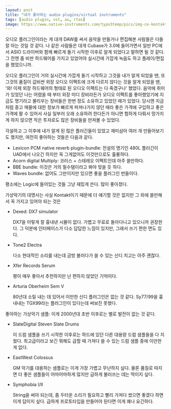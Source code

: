 ```yaml
---
layout: post
title: "내가 좋아하는 audio plugins/virtual instruments"
tags: [audio plugin, vst, au, rtas]
image: https://www.native-instruments.com/typo3temp/pics/img-ce-kontakt-6_subpage_buildingwithkontakt_02_sampleplayback-378687b2845d22aabf64618f932e1e54-m@2x.jpg
---
```


오디오 플러그인이라는 게 대개 DAW를 써서 음악을 만들거나 편집해본 사람들은 다들 잘 아는 것일 것 같다. 나 같은 사람들은 대개 Cubase가 3.0에 들어가면서 일반 PC에서 ASIO 드라이버와 함께 빠르게 돌기 시작한 이후로 알게 되었다고 말하면 될 것 같다. 그 전엔 좀 비싼 하드웨어를 가지고 있었어야 실시간에 가깝게 녹음도 하고 플레이/편집을 했었으니까. 

오디오 플러그인이 거의 실시간에 가깝게 돌기 시작하고 그것을 내가 알게 되었을 땐, 또 그것의 품질이 값비싼 외장 오디오 이펙트에 크게 다르지 않다는 것을 알게 되었을 땐, '와! 이제 외장 하드웨어의 형태로 된 오디오 이펙트는 다 죽겠구나' 했었다. 음악에 취미가 있었던 나는 어렸을 때 부터 외장 미디 장비라든가 오디오 이펙트를 좋아했었기에 지금도 명기라고 불리우는 장비들은 한번 정도 소유하고 있었던 때가 있었다. 당시엔 지금처럼 중고 매물에 대한 정보가 빠르게 퍼져나가지 않던 때라 좋은 가격에 구입하고 좋은 가격에 팔 수 있어서 사실 일부러 오래 소유하려 한다든가 아니면 험하게 다뤄서 망가지게 하지 않으면 작은 투자로도 많은 장비들을 만져볼 수 있었다.

각설하고 그 이후에 내가 알게 된 많은 플러긴들이 있었고 재미삼아 여러 개 만들어보기도 했지만, 여전히 좋아하는 것들은 다음과 같다.

- Lexicon PCM native reverb plugin-bundle: 
   전설의 명기인 480L 플러긴이 UAD에서 나오긴 하지만 꼭 그게없어도 이것만으로도 훌륭하다.
- Acorn digital Multiply:
   코러스 + 스테레오 이펙트인데 아주 쓸만하다.
- BBE bundle:
   이것은 거의 필수템이라고 봐야 맞을 듯 하다.
- Waves bundle:
   없어도 그만이지만 있으면 좋을 플러그인 번들이다.

평소에는 Logic에 들어있는 것들 그냥 재밌게 쓴다. 많이 좋아졌다. 

가상악기의 대명사는 사실 Kontakt이기 때문에 더 얘기할 것은 없지만 그 외에 쓸만해서 꼭 가지고 있어야 되는 것은

- Dexed: DX7 simulator

   DX7을 이렇게 잘 흉내낸 시뮬이 없다. 가볍고 무료로 돌아다니고 있으니까 권장한다. 그 덕분에 인터페이스가 다소 답답한 느낌이 있지만, 그래서 쓰기 편한 면도 있다.

- Tone2 Electra

   다소 현대적인 소리를 내는데 금방 불러다가 쓸 수 있는 신디 치고는 아주 괜찮다.

- Xfer Records Serum

   평이 매우 좋아서 추천하지만 난 편하지 않았던 기억이다.

- Arturia Oberheim Sem V

   80년대 소릴 내는 데 있어서 이만한 신디 플러그인은 없는 것 같다. Sy77/99을 흉내내는 TGX99라는 플러그인이 있다는데 써보진 못했다.

좋아하는 가상악기 샘플: 이게 2000년대 초반 이후로는 별로 발전이 없는 것 같다. 

- SlateDigital Steven Slate Drums

  이 드럼 샘플을 쓰기 시작한 이후로는 하드에 있던 다른 대용량 드럼 샘플들을 다 지웠다. 최고급이라고 보긴 뭐해도 급할 때 가져다 쓸 수 있는 드럼 샘플 중에 이만한 게 없다. 

- EastWest Colossus

  GM 악기를 대용하는 샘플로는 이게 가장 가볍고 무난하지 싶다. 물론 품질로 따지면 더 좋은 샘플들이 어마어마하게 많지만 급하게 불러쓰는 데는 딱이지 싶다. 

- Symphobia I/II

   String을 써야 되는데, 좀 두터운 소리가 필요하고 빨리 가져다 썼으면 좋겠다 하면 이게 답이지 싶다. 급하게 프로토타입을 만들어야 된다면 이게 꽤나 요긴하다.

